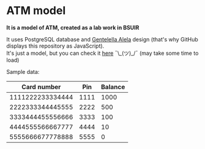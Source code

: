 # ATM model

**It is a model of ATM, created as a lab work in BSUIR**

It uses PostgreSQL database and [Gentelella Alela](https://github.com/puikinsh/gentelella "Gentelella GitHub") design (that's why GitHub displays this repository as JavaScript).  
It's just a model, but you can check it [here](https://atm-model.herokuapp.com/ "Heroku deploy") ¯\\\_(ツ)_/¯ (may take some time to load)

Sample data:

| Сard number      | Pin  | Balance |
|------------------|------|---------|
| 1111222233334444 | 1111 | 1000    |
| 2222333344445555 | 2222 | 500     |
| 3333444455556666 | 3333 | 100     |
| 4444555566667777 | 4444 | 10      |
| 5555666677778888 | 5555 | 0       |
